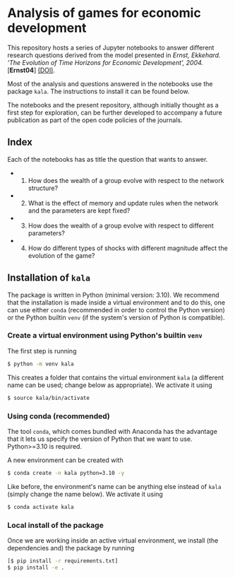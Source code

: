# Analysis of games for economic development

This repository hosts a series of Jupyter notebooks to answer different research questions derived from the model presented in *Ernst, Ekkehard. ‘The Evolution of Time Horizons for Economic Development’, 2004.*  \[**Ernst04**\] [(DOI)](https://doi.org/10.13140/RG.2.2.34593.15204). 

Most of the analysis and questions answered in the notebooks use the package ```kala```. The instructions to install it can be found below. 

The notebooks and the present repository, although initially thought as a first step for exploration, can be further developed to accompany a future publication as part of the open code policies of the journals.

## Index 

Each of the notebooks has as title the question that wants to answer. 

- 1. How does the wealth of a group evolve with respect to the network structure?
- 2. What is the effect of memory and update rules when the network and the parameters are kept fixed?
- 3. How does the wealth of a group evolve with respect to different parameters?
- 4. How do different types of shocks with different magnitude affect the evolution of the game?

## Installation of ```kala```

The package is written in Python (minimal version: 3.10). We recommend that the installation is made inside a virtual environment and to do this, one can use either `conda` (recommended in order to control the Python version) or the Python builtin `venv` (if the system's version of Python is compatible).

### Create a virtual environment using Python's builtin `venv`

The first step is running

```bash
$ python -m venv kala
```

This creates a folder that contains the virtual environment `kala` (a different name can be used; change below as appropriate). We activate it using


```bash
$ source kala/bin/activate
```

### Using conda (recommended)

The tool `conda`, which comes bundled with Anaconda has the advantage that it lets us specify the version of Python that we want to use. Python>=3.10 is required.

A new environment can be created with

```bash
$ conda create -n kala python=3.10 -y
```

Like before, the environment's name can be anything else instead of `kala` (simply change the name below). We activate it using

```bash
$ conda activate kala
```

### Local install of the package

Once we are working inside an active virtual environment, we install (the dependencies and) the package by running

```bash
[$ pip install -r requirements.txt]
$ pip install -e .
```